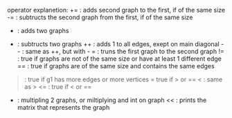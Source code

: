 operator explanetion:
+= : adds second graph to the first, if of the same size
-= : subtructs the second graph from the first, if of the same size
+ : adds two graphs
- : subtructs two graphs
++ : adds 1 to all edges, exept on main diagonal
-- : same as ++, but with -
= : truns the first graph to the second graph
!= : true if graphs are not of the same size or have at least 1 different edge
== : true if graphs are of the same size and contains the same edges
> : true if g1 has more edges or more vertices
>= true if > or ==
< : same as >
<= : true if < or ==
* : multipling 2 graphs, or miltiplying and int on graph
<< : prints the matrix that represents the graph
